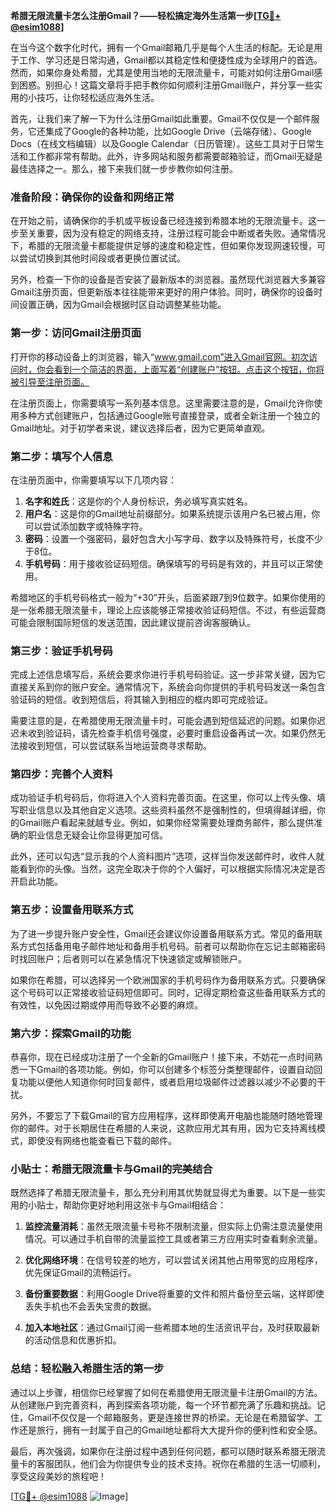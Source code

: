 **希腊无限流量卡怎么注册Gmail？——轻松搞定海外生活第一步[[TG💪+ @esim1088](https://t.me/s/esim1088)]**

在当今这个数字化时代，拥有一个Gmail邮箱几乎是每个人生活的标配。无论是用于工作、学习还是日常沟通，Gmail都以其稳定性和便捷性成为全球用户的首选。然而，如果你身处希腊，尤其是使用当地的无限流量卡，可能对如何注册Gmail感到困惑。别担心！这篇文章将手把手教你如何顺利注册Gmail账户，并分享一些实用的小技巧，让你轻松适应海外生活。

首先，让我们来了解一下为什么注册Gmail如此重要。Gmail不仅仅是一个邮件服务，它还集成了Google的各种功能，比如Google Drive（云端存储）、Google Docs（在线文档编辑）以及Google Calendar（日历管理）。这些工具对于日常生活和工作都非常有帮助。此外，许多网站和服务都需要邮箱验证，而Gmail无疑是最佳选择之一。那么，接下来我们就一步步教你如何注册。

### **准备阶段：确保你的设备和网络正常**

在开始之前，请确保你的手机或平板设备已经连接到希腊本地的无限流量卡。这一步至关重要，因为没有稳定的网络支持，注册过程可能会中断或者失败。通常情况下，希腊的无限流量卡都能提供足够的速度和稳定性，但如果你发现网速较慢，可以尝试切换到其他时间段或者更换位置试试。

另外，检查一下你的设备是否安装了最新版本的浏览器。虽然现代浏览器大多兼容Gmail注册页面，但更新版本往往能带来更好的用户体验。同时，确保你的设备时间设置正确，因为Gmail会根据时区自动调整某些功能。

### **第一步：访问Gmail注册页面**

打开你的移动设备上的浏览器，输入“www.gmail.com”进入Gmail官网。初次访问时，你会看到一个简洁的界面，上面写着“创建账户”按钮。点击这个按钮，你将被引导至注册页面。

在注册页面上，你需要填写一系列基本信息。这里需要注意的是，Gmail允许你使用多种方式创建账户，包括通过Google账号直接登录，或者全新注册一个独立的Gmail地址。对于初学者来说，建议选择后者，因为它更简单直观。

### **第二步：填写个人信息**

在注册页面中，你需要填写以下几项内容：

1. **名字和姓氏**：这是你的个人身份标识，务必填写真实姓名。
2. **用户名**：这是你的Gmail地址前缀部分。如果系统提示该用户名已被占用，你可以尝试添加数字或特殊字符。
3. **密码**：设置一个强密码，最好包含大小写字母、数字以及特殊符号，长度不少于8位。
4. **手机号码**：用于接收验证码短信。确保填写的号码是有效的，并且可以正常使用。

希腊地区的手机号码格式一般为“+30”开头，后面紧跟7到9位数字。如果你使用的是一张希腊无限流量卡，理论上应该能够正常接收验证码短信。不过，有些运营商可能会限制国际短信的发送范围，因此建议提前咨询客服确认。

### **第三步：验证手机号码**

完成上述信息填写后，系统会要求你进行手机号码验证。这一步非常关键，因为它直接关系到你的账户安全。通常情况下，系统会向你提供的手机号码发送一条包含验证码的短信。收到短信后，将其输入到相应的框内即可完成验证。

需要注意的是，在希腊使用无限流量卡时，可能会遇到短信延迟的问题。如果你迟迟未收到验证码，请先检查手机信号强度，必要时重启设备再试一次。如果仍然无法接收到短信，可以尝试联系当地运营商寻求帮助。

### **第四步：完善个人资料**

成功验证手机号码后，你将进入个人资料完善页面。在这里，你可以上传头像、填写职业信息以及其他自定义选项。这些资料虽然不是强制性的，但填得越详细，你的Gmail账户看起来就越专业。例如，如果你经常需要处理商务邮件，那么提供准确的职业信息无疑会让你显得更加可信。

此外，还可以勾选“显示我的个人资料图片”选项，这样当你发送邮件时，收件人就能看到你的头像。当然，这完全取决于你的个人偏好，可以根据实际情况决定是否开启此功能。

### **第五步：设置备用联系方式**

为了进一步提升账户安全性，Gmail还会建议你设置备用联系方式。常见的备用联系方式包括备用电子邮件地址和备用手机号码。前者可以帮助你在忘记主邮箱密码时找回账户；后者则可以在紧急情况下快速锁定或解锁账户。

如果你在希腊，可以选择另一个欧洲国家的手机号码作为备用联系方式。只要确保这个号码可以正常接收验证码短信即可。同时，记得定期检查这些备用联系方式的有效性，以免因过期或停用而导致不必要的麻烦。

### **第六步：探索Gmail的功能**

恭喜你，现在已经成功注册了一个全新的Gmail账户！接下来，不妨花一点时间熟悉一下Gmail的各项功能。例如，你可以创建多个标签分类整理邮件，设置自动回复功能以便他人知道你何时回复邮件，或者启用垃圾邮件过滤器以减少不必要的干扰。

另外，不要忘了下载Gmail的官方应用程序，这样即使离开电脑也能随时随地管理你的邮件。对于长期居住在希腊的人来说，这款应用尤其有用，因为它支持离线模式，即使没有网络也能查看已下载的邮件。

### **小贴士：希腊无限流量卡与Gmail的完美结合**

既然选择了希腊无限流量卡，那么充分利用其优势就显得尤为重要。以下是一些实用的小贴士，帮助你更好地利用这张卡与Gmail相结合：

1. **监控流量消耗**：虽然无限流量卡号称不限制流量，但实际上仍需注意流量使用情况。可以通过手机自带的流量监控工具或者第三方应用实时查看剩余流量。
   
2. **优化网络环境**：在信号较差的地方，可以尝试关闭其他占用带宽的应用程序，优先保证Gmail的流畅运行。

3. **备份重要数据**：利用Google Drive将重要的文件和照片备份至云端，这样即使丢失手机也不会丢失宝贵的数据。

4. **加入本地社区**：通过Gmail订阅一些希腊本地的生活资讯平台，及时获取最新的活动信息和优惠折扣。

### **总结：轻松融入希腊生活的第一步**

通过以上步骤，相信你已经掌握了如何在希腊使用无限流量卡注册Gmail的方法。从创建账户到完善资料，再到探索各项功能，每一个环节都充满了乐趣和挑战。记住，Gmail不仅仅是一个邮箱服务，更是连接世界的桥梁。无论是在希腊留学、工作还是旅行，拥有一封属于自己的Gmail地址都将大大提升你的便利性和安全感。

最后，再次强调，如果你在注册过程中遇到任何问题，都可以随时联系希腊无限流量卡的客服团队，他们会为你提供专业的技术支持。祝你在希腊的生活一切顺利，享受这段美妙的旅程吧！

[[TG💪+ @esim1088](https://t.me/s/esim1088) ![Image](https://i.postimg.cc/4NQfJmqS/Snipaste-2025-05-13-00-14-12.png)]